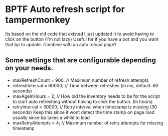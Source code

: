 # BPTF Auto refresh script for tampermonkey

Its based on the old code that existed I just updated it to avoid having to click on the button (I'm not lazy)
Useful for if you have a bot and you want that bp to update. Combine with an auto reload page? 

## Some settings that are configurable depending on your needs. 
* maxRefreshCount = 900; // Maximum number of refresh attempts
* refreshInterval = 60000; // Time between refreshes (in ms, default: 60 seconds)
* maxAgeInHours = 2; // How old the inventory needs to be for the script to start auto refreshing without having to click the button. (In hours)
* retryInterval = 30000; // Retry interval when timestamp is missing (30 seconds) Keep this since it wont detect the time stamp on page load usually since bp takes a while to load
* maxRetryAttempts = 4; // Maximum number of retry attempts for missing timestamp